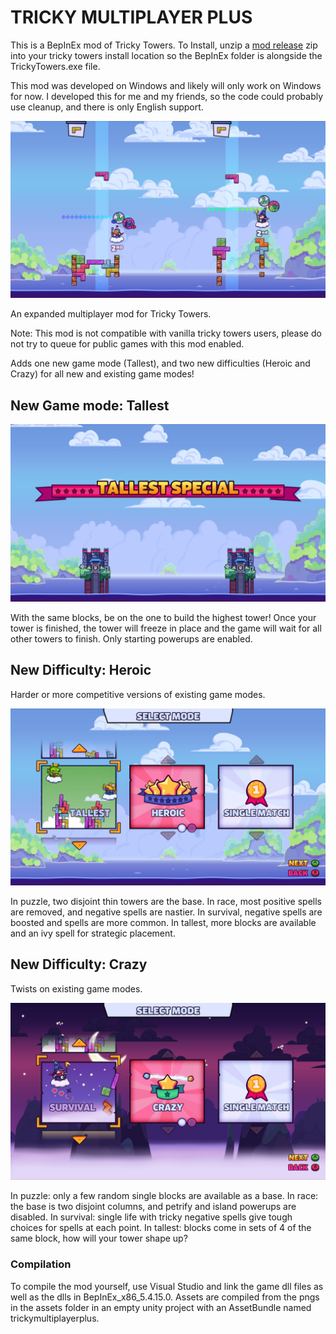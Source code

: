 # TRICKY MULTIPLAYER PLUS

This is a BepInEx mod of Tricky Towers. To Install, unzip a [mod release](https://github.com/foxmadnes/tricky-multiplayer-plus/releases) zip into your tricky towers install location so the BepInEx folder is alongside the TrickyTowers.exe file.

This mod was developed on Windows and likely will only work on Windows for now. I developed this for me and my friends, so the code could probably use cleanup, and there is only English support.


![Race Crazy](screenshots/RaceCrazy.jpg?raw=true "Race Crazy")


An expanded multiplayer mod for Tricky Towers. 

Note: This mod is not compatible with vanilla tricky towers users, please do not try to queue for public games with this mod enabled.


Adds one new game mode (Tallest), and two new difficulties (Heroic and Crazy) for all new and existing game modes!

## New Game mode: Tallest

![Tallest Title](screenshots/TallestTitle.jpg?raw=true "Tallest Title")

With the same blocks, be on the one to build the highest tower! Once your tower is finished, the tower will freeze in place and the game will wait for all other towers to finish. Only starting powerups are enabled.


## New Difficulty: Heroic

Harder or more competitive versions of existing game modes.

![Tallest Heroic Menu](screenshots/TallestHeroicMenu.jpg?raw=true "Tallest Heroic Menu")

In puzzle, two disjoint thin towers are the base.
In race, most positive spells are removed, and negative spells are nastier.
In survival, negative spells are boosted and spells are more common.
In tallest, more blocks are available and an ivy spell for strategic placement.

## New Difficulty: Crazy

Twists on existing game modes.

![Survival Crazy Menu](screenshots/SurvivalCrazyMenu.jpg?raw=true "Survival Crazy Menu") 

In puzzle: only a few random single blocks are available as a base.
In race: the base is two disjoint columns, and petrify and island powerups are disabled.
In survival: single life with tricky negative spells give tough choices for spells at each point.
In tallest: blocks come in sets of 4 of the same block, how will your tower shape up?


### Compilation

To compile the mod yourself, use Visual Studio and link the game dll files as well as the dlls in BepInEx_x86_5.4.15.0.
Assets are compiled from the pngs in the assets folder in an empty unity project with an AssetBundle named trickymultiplayerplus.

